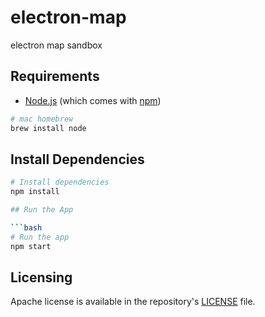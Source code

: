 # electron-map
electron map sandbox

## Requirements
- [Node.js](https://nodejs.org/en/download/) (which comes with [npm](http://npmjs.com))

```bash
# mac homebrew
brew install node
```

## Install Dependencies

```bash
# Install dependencies
npm install

## Run the App

```bash
# Run the app
npm start
```

## Licensing
Apache license is available in the repository's [LICENSE](LICENSE) file.
